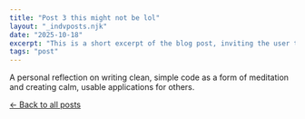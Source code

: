 ```yaml
---
title: "Post 3 this might not be lol"
layout: "_indvposts.njk"
date: "2025-10-18"
excerpt: "This is a short excerpt of the blog post, inviting the user to click and read more about the 'Digital Zen Garden' concept..."
tags: "post"
---
```

<p>A personal reflection on writing clean, simple code as a form of meditation and creating calm, usable applications for others.</p>
<p><a href="/">&larr; Back to all posts</a></p>
